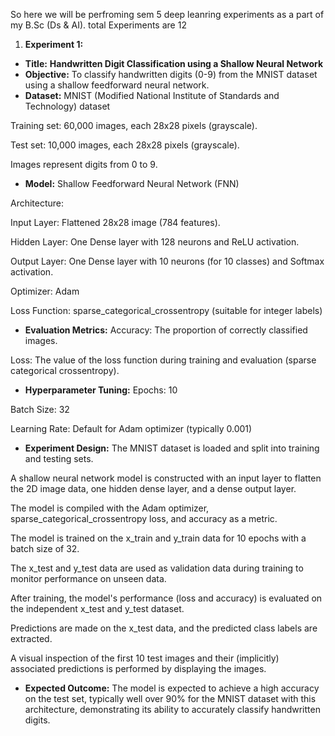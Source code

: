 So here we will be perfroming sem 5 deep leanring experiments as a part of my B.Sc (Ds & AI).
total Experiments are 12
1. **Experiment 1:**
- **Title:**  **Handwritten Digit Classification using a Shallow Neural Network**
- **Objective:**  To classify handwritten digits (0-9) from the MNIST dataset using a shallow feedforward neural network.
- **Dataset:**  MNIST (Modified National Institute of Standards and Technology) dataset

Training set: 60,000 images, each 28x28 pixels (grayscale).

Test set: 10,000 images, each 28x28 pixels (grayscale).

Images represent digits from 0 to 9.
- **Model:**  Shallow Feedforward Neural Network (FNN)

Architecture:

Input Layer: Flattened 28x28 image (784 features).

Hidden Layer: One Dense layer with 128 neurons and ReLU activation.

Output Layer: One Dense layer with 10 neurons (for 10 classes) and Softmax activation.

Optimizer: Adam

Loss Function: sparse_categorical_crossentropy (suitable for integer labels)
- **Evaluation Metrics:**  Accuracy: The proportion of correctly classified images.

Loss: The value of the loss function during training and evaluation (sparse categorical crossentropy).
- **Hyperparameter Tuning:** Epochs: 10

Batch Size: 32

Learning Rate: Default for Adam optimizer (typically 0.001)
- **Experiment Design:**  The MNIST dataset is loaded and split into training and testing sets.

A shallow neural network model is constructed with an input layer to flatten the 2D image data, one hidden dense layer, and a dense output layer.

The model is compiled with the Adam optimizer, sparse_categorical_crossentropy loss, and accuracy as a metric.

The model is trained on the x_train and y_train data for 10 epochs with a batch size of 32.

The x_test and y_test data are used as validation data during training to monitor performance on unseen data.

After training, the model's performance (loss and accuracy) is evaluated on the independent x_test and y_test dataset.

Predictions are made on the x_test data, and the predicted class labels are extracted.

A visual inspection of the first 10 test images and their (implicitly) associated predictions is performed by displaying the images.
- **Expected Outcome:**  The model is expected to achieve a high accuracy on the test set, typically well over 90% for the MNIST dataset with this architecture, demonstrating its ability to accurately classify handwritten digits.
